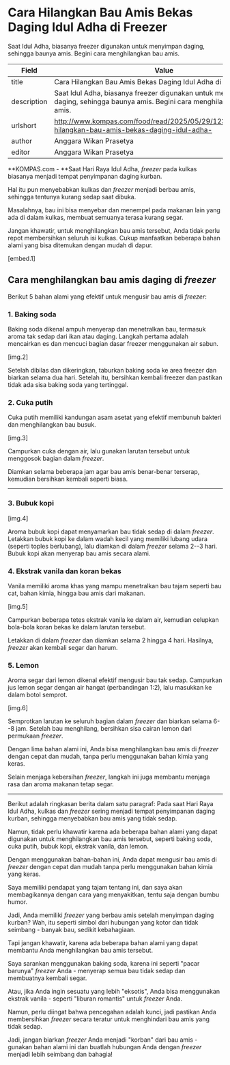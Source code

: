 # Cara Hilangkan Bau Amis Bekas Daging Idul Adha di Freezer

Saat Idul Adha, biasanya freezer digunakan untuk menyimpan daging, sehingga baunya amis. Begini cara menghilangkan bau amis.

| Field       | Value                                                       |
|-------------|-------------------------------------------------------------|
| title       | Cara Hilangkan Bau Amis Bekas Daging Idul Adha di Freezer |
| description | Saat Idul Adha, biasanya freezer digunakan untuk menyimpan daging, sehingga baunya amis. Begini cara menghilangkan bau amis. |
| urlshort    | http://www.kompas.com/food/read/2025/05/29/123100675/cara-hilangkan-bau-amis-bekas-daging-idul-adha- |
| author      | Anggara Wikan Prasetya |
| editor      | Anggara Wikan Prasetya |

**KOMPAS.com - **Saat Hari Raya Idul Adha, *freezer* pada kulkas biasanya menjadi tempat penyimpanan daging kurban.

Hal itu pun menyebabkan kulkas dan *freezer* menjadi berbau amis, sehingga tentunya kurang sedap saat dibuka.

Masalahnya, bau ini bisa menyebar dan menempel pada makanan lain yang ada di dalam kulkas, membuat semuanya terasa kurang segar.

Jangan khawatir, untuk menghilangkan bau amis tersebut, Anda tidak perlu repot membersihkan seluruh isi kulkas. Cukup manfaatkan beberapa bahan alami yang bisa ditemukan dengan mudah di dapur.

\[embed.1\]

## Cara menghilangkan bau amis daging di *freezer*

Berikut 5 bahan alami yang efektif untuk mengusir bau amis di *freezer*:

### 1. Baking soda

Baking soda dikenal ampuh menyerap dan menetralkan bau, termasuk aroma tak sedap dari ikan atau daging. Langkah pertama adalah mencairkan es dan mencuci bagian dasar freezer menggunakan air sabun.

\[img.2\]

Setelah dibilas dan dikeringkan, taburkan baking soda ke area freezer dan biarkan selama dua hari. Setelah itu, bersihkan kembali freezer dan pastikan tidak ada sisa baking soda yang tertinggal.

### 2. Cuka putih

Cuka putih memiliki kandungan asam asetat yang efektif membunuh bakteri dan menghilangkan bau busuk.

\[img.3\]

Campurkan cuka dengan air, lalu gunakan larutan tersebut untuk menggosok bagian dalam *freezer*.

Diamkan selama beberapa jam agar bau amis benar-benar terserap, kemudian bersihkan kembali seperti biasa.

------------------------------------------------------------------------

### 3. Bubuk kopi

\[img.4\]

Aroma bubuk kopi dapat menyamarkan bau tidak sedap di dalam *freezer*. Letakkan bubuk kopi ke dalam wadah kecil yang memiliki lubang udara (seperti toples berlubang), lalu diamkan di dalam *freezer* selama 2--3 hari. Bubuk kopi akan menyerap bau amis secara alami.

### 4. Ekstrak vanila dan koran bekas

Vanila memiliki aroma khas yang mampu menetralkan bau tajam seperti bau cat, bahan kimia, hingga bau amis dari makanan.

\[img.5\]

Campurkan beberapa tetes ekstrak vanila ke dalam air, kemudian celupkan bola-bola koran bekas ke dalam larutan tersebut.

Letakkan di dalam *freezer* dan diamkan selama 2 hingga 4 hari. Hasilnya, *freezer* akan kembali segar dan harum.

### 5. Lemon

Aroma segar dari lemon dikenal efektif mengusir bau tak sedap. Campurkan jus lemon segar dengan air hangat (perbandingan 1:2), lalu masukkan ke dalam botol semprot.

\[img.6\]

Semprotkan larutan ke seluruh bagian dalam *freezer* dan biarkan selama 6--8 jam. Setelah bau menghilang, bersihkan sisa cairan lemon dari permukaan *freezer*.

Dengan lima bahan alami ini, Anda bisa menghilangkan bau amis di *freezer* dengan cepat dan mudah, tanpa perlu menggunakan bahan kimia yang keras.

Selain menjaga kebersihan *freezer*, langkah ini juga membantu menjaga rasa dan aroma makanan tetap segar.

---
Berikut adalah ringkasan berita dalam satu paragraf: Pada saat Hari Raya Idul Adha, kulkas dan *freezer* sering menjadi tempat penyimpanan daging kurban, sehingga menyebabkan bau amis yang tidak sedap.

 Namun, tidak perlu khawatir karena ada beberapa bahan alami yang dapat digunakan untuk menghilangkan bau amis tersebut, seperti baking soda, cuka putih, bubuk kopi, ekstrak vanila, dan lemon.

 Dengan menggunakan bahan-bahan ini, Anda dapat mengusir bau amis di *freezer* dengan cepat dan mudah tanpa perlu menggunakan bahan kimia yang keras.



Saya memiliki pendapat yang tajam tentang ini, dan saya akan membagikannya dengan cara yang menyakitkan, tentu saja dengan bumbu humor.

 Jadi, Anda memiliki *freezer* yang berbau amis setelah menyimpan daging kurban? Wah, itu seperti simbol dari hubungan yang kotor dan tidak seimbang - banyak bau, sedikit kebahagiaan.

 Tapi jangan khawatir, karena ada beberapa bahan alami yang dapat membantu Anda menghilangkan bau amis tersebut.

 Saya sarankan menggunakan baking soda, karena ini seperti "pacar barunya" *freezer* Anda - menyerap semua bau tidak sedap dan membuatnya kembali segar.

 Atau, jika Anda ingin sesuatu yang lebih "eksotis", Anda bisa menggunakan ekstrak vanila - seperti "liburan romantis" untuk *freezer* Anda.

 Namun, perlu diingat bahwa pencegahan adalah kunci, jadi pastikan Anda membersihkan *freezer* secara teratur untuk menghindari bau amis yang tidak sedap.

 Jadi, jangan biarkan *freezer* Anda menjadi "korban" dari bau amis - gunakan bahan alami ini dan buatlah hubungan Anda dengan *freezer* menjadi lebih seimbang dan bahagia!
